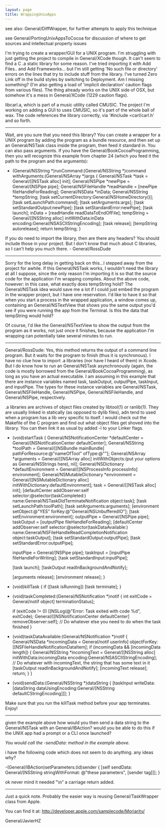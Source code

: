 ```yaml
---
layout: page
title: WrappingUnixApps
---
```





see also: General/DiffWrapper, for further attempts to apply this technique

see General/PortingUnixAppsToCocoa for discussion of where to get sources and intellectual property issues

I'm trying to create a wrapper/GUI for a UNIX program. I'm struggling with just getting the project to compile in General/XCode though. It can't seem to find a C .a static library for some reason. I've tried importing it with Add Files.. and Add Frameworks... but I'm still getting 'No such file or directory' errors on the lines that try to include stuff from the library. I've turned Zero Link off in the build styles by switching to Deployment. Am I missing something? (I'm also getting a load of 'implicit declaration' caution flags from various files). The thing already works on the UNIX side of OSX, but somehow it's a mess in General/XCode (1229 caution flags).

libcarl.a, which is part of a music utility called CMUSIC. The project I'm working on adding a GUI to uses CMUSIC, so it's part of the whole ball of wax. The code references the library correctly, via '#include <carl/carl.h' and so forth.

----
Wait, are you sure that you need this library?  You can create a wrapper for a UNIX program by adding the program as a bundle resource, and then set up an General/NSTask class inside the program, then feed it standard in.  You can also pass arguments.  If you have the General/BookCocoaProgramming, then you will recognize this example from chapter 24 (which you feed it the path to the program and the arguments):

    
- (General/NSString *)runCommand:(General/NSString *)command withArguments:(General/NSArray *)args
{
     General/NSTask *task = General/[[NSTask alloc] init];
     General/NSPipe *newPipe = General/[NSPipe pipe];
     General/NSFileHandle *readHandle = [newPipe fileHandleForReading];
     General/NSData *inData;
     General/NSString *tempString;
     [task setCurrentDirectory:General/NSHomeDirectory()];
     [task setLaunchPath:command];
     [task setArguments:args];
     [task setStandardOutput:newPipe];
     [task setStandardError:newPipe];
     [task launch];
     inData = [readHandle readDataToEndOfFile];
     tempString = General/[[NSString alloc] initWithData:inData encoding:General/NSASCIIStringEncoding];
     [task release];
     [tempString autorelease];
     return tempString;
}


If you do need to import the library, then are there any headers?  You should include those in your project.  But I don't know that much about C libraries, so I can't help you much there.  - General/RossDude

----

Sorry for the long delay in getting back on this...I stepped away from the project for awhile. If this General/NSTask works, I wouldn't need the library at all I suppose, since the only reason I'm importing it is so that the source code for the application I'm wrapping compiles. About the above code, however: in this case, what exactly does tempString hold? The General/NSTask idea would save me a lot if I could just embed the program in the wrapper project, but I have one reservation. I'd like to have it so that when you start a process in the wrapped application, a window comes up, containing an General/NSTextView that shows you the same output you'd see if you were running the app from the Terminal. Is this the data that tempString would hold?

Of course, I'd like the General/NSTextView to show the output from the program as it works, not just once it finishes, because the application I'm wrapping can potentially take several minutes to run.

----

General/RossDude:  Yes, this method returns the output of a command line program.  But it waits for the program to finish (thus it is synchronous).  I have no clue how to import .a libraries (nor have I heard of them) in Xcode.  But I do know how to run an General/NSTask asynchronously (again, the code is mostly borrowed from the General/BookCocoaProgramming), as long as you have an actual executable.  I am assuming in this example that there are instance variables named task, taskOutput, outputPipe, taskInput, and inputPipe.  The types for these instance variables are General/NSTask, General/NSFileHandle, General/NSPipe, General/NSFileHandle, and General/NSPipe, respectively.

.a libraries are archives of object files created by libtool(1) or ranlib(1). They are usually linked in statically (as opposed to dylib files), adn tend to used when a program has a lib very specific to itself. I would check out the Makefile of the C program and find out what object files get shoved into the library. You can then link it as usual by added -l<theDotAFilesNameWithoutTheExtension> to your Linker flags.

    
- (void)startTask
{
    General/NSNotificationCenter *defaultCenter = General/[NSNotificationCenter defaultCenter];
    General/NSString *toolPath = General/[[NSBundle mainBundle] pathForResource:@"nameOfTool" ofType:@""];
    General/NSArray *arguments = General/[[NSArray alloc] initWithObjects:(put your options as General/NSStrings here), nil];
    General/NSDictionary *defaultEnvironment = General/[[NSProcessInfo processInfo] environment];
    General/NSMutableDictionary *environment = General/[[NSMutableDictionary alloc] initWithDictionary:defaultEnvironment];
    task = General/[[NSTask alloc] init];
    [defaultCenter addObserver:self selector:@selector(taskCompleted:) name:General/NSTaskDidTerminateNotification object:task];
    [task setLaunchPath:toolPath];
    [task setArguments:arguments];
    [environment setObject:@"YES" forKey:@"General/NSUnbufferedIO"];
    [task setEnvironment:environment];
    outputPipe = General/[NSPipe pipe];
    taskOutput = [outputPipe fileHandleForReading];
    [defaultCenter addObserver:self selector:@selector(taskDataAvailable:) name:General/NSFileHandleReadCompletionNotification object:taskOutput];
    [task setStandardOutput:outputPipe];
    [task setStandardError:outputPipe];
    
    inputPipe = General/[NSPipe pipe];
    taskInput = [inputPipe fileHandleForWriting];
    [task setStandardInput:inputPipe];
    
    [task launch];
    [taskOutput readInBackgroundAndNotify];
    
    [arguments release];
    [environment release];
}

- (void)killTask
{
    if ([task isRunning])
        [task terminate];
}

- (void)taskCompleted:(General/NSNotification *)notif
{
    int exitCode = General/notif object] terminationStatus];
    
    if (exitCode != 0)
        [[NSLog(@"Error: Task exited with code %d", exitCode);
    General/[[NSNotificationCenter defaultCenter] removeObserver:self];
    // Do whatever else you need to do when the task finished
}

- (void)taskDataAvailable:(General/NSNotification *)notif
{
    General/NSData *incomingData = General/notif userInfo] objectForKey:[[NSFileHandleNotificationDataItem];
    if (incomingData && [incomingData length])
    {
        General/NSString *incomingText = General/[[NSString alloc] initWithData:incomingData encoding:General/NSASCIIStringEncoding];
        // Do whatever with incomingText, the string that has some text in it
        [taskOutput readInBackgroundAndNotify];
        [incomingText release];
        return;
    }
}

- (void)sendData:(General/NSString *)dataString
{
    [taskInput writeData:[dataString dataUsingEncoding:General/[NSString defaultCStringEncoding]]];
}


Make sure that you run the killTask method before your app terminates. Enjoy!

----

given the example above how would you then send a data string to the General/NSTask with an General/IBAction?
would you be able to do this if the UNIX app had a prompt or a CLI once launched?

*You would call the     -sendData: method in the example above.* 


i have the following code which does not seem to do anything.  any ideas why?
    
-(General/IBAction)setParameters:(id)sender
{
	[self sendData: General/[NSString stringWithFormat: @"these parameters", [sender tag]]];
}


ok never mind it needed "\n" a carriage return added.

----

Just a quick note. Probably the easier way is reusing General/TaskWrapper class from Apple.

You can find it at: http://developer.apple.com/samplecode/Moriarity/

General/JavierHZ

